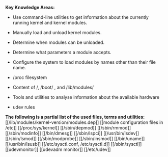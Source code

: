 **Key Knowledge Areas:**

- Use command-line utilities to get information about the currently running kernel and kernel modules.

- Manually load and unload kernel modules.

- Determine when modules can be unloaded.

- Determine what parameters a module accepts.

- Configure the system to load modules by names other than their file name.

- /proc filesystem

- Content of /, /boot/ , and /lib/modules/

- Tools and utilities to analyse information about the available hardware

- udev rules

**The following is a partial list of the used files, terms and utilities:**
[[/lib/modules/kernel-version/modules.dep]]
[[module configuration files in /etc]]
[[/proc/sys/kernel]]
[[/sbin/depmod]]
[[/sbin/rmmod]]
[[/sbin/modinfo]]
[[/bin/dmesg]]
[[/sbin/lspci]]
[[/usr/bin/lsdev]]
[[/sbin/lsmod]]
[[/sbin/modprobe]]
[[/sbin/insmod]]
[[/bin/uname]]
[[/usr/bin/lsusb]]
[[/etc/sysctl.conf, /etc/sysctl.d]]
[[/sbin/sysctl]]
[[udevmonitor]]
[[udevadm monitor]]
[[/etc/udev]]
